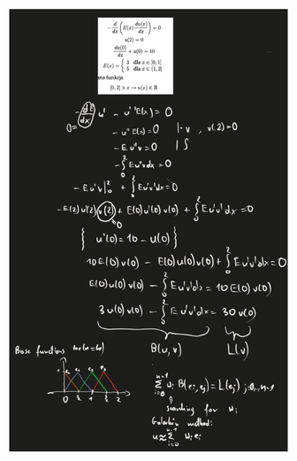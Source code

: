 
<img src="https://github.com/Falon452/elastic-deformation-differential-eq/blob/Main/Elastic-deformation.png" width="600" height="800" />
